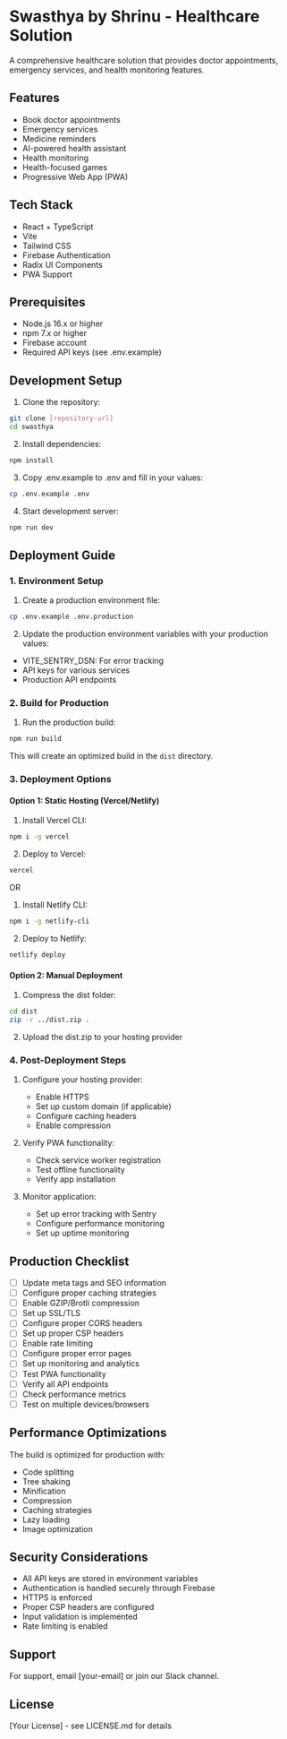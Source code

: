 # Swasthya by Shrinu - Healthcare Solution

A comprehensive healthcare solution that provides doctor appointments, emergency services, and health monitoring features.

## Features

- Book doctor appointments
- Emergency services
- Medicine reminders
- AI-powered health assistant
- Health monitoring
- Health-focused games
- Progressive Web App (PWA)

## Tech Stack

- React + TypeScript
- Vite
- Tailwind CSS
- Firebase Authentication
- Radix UI Components
- PWA Support

## Prerequisites

- Node.js 16.x or higher
- npm 7.x or higher
- Firebase account
- Required API keys (see .env.example)

## Development Setup

1. Clone the repository:
```bash
git clone [repository-url]
cd swasthya
```

2. Install dependencies:
```bash
npm install
```

3. Copy .env.example to .env and fill in your values:
```bash
cp .env.example .env
```

4. Start development server:
```bash
npm run dev
```

## Deployment Guide

### 1. Environment Setup

1. Create a production environment file:
```bash
cp .env.example .env.production
```

2. Update the production environment variables with your production values:
- VITE_SENTRY_DSN: For error tracking
- API keys for various services
- Production API endpoints

### 2. Build for Production

1. Run the production build:
```bash
npm run build
```

This will create an optimized build in the `dist` directory.

### 3. Deployment Options

#### Option 1: Static Hosting (Vercel/Netlify)

1. Install Vercel CLI:
```bash
npm i -g vercel
```

2. Deploy to Vercel:
```bash
vercel
```

OR

1. Install Netlify CLI:
```bash
npm i -g netlify-cli
```

2. Deploy to Netlify:
```bash
netlify deploy
```

#### Option 2: Manual Deployment

1. Compress the dist folder:
```bash
cd dist
zip -r ../dist.zip .
```

2. Upload the dist.zip to your hosting provider

### 4. Post-Deployment Steps

1. Configure your hosting provider:
   - Enable HTTPS
   - Set up custom domain (if applicable)
   - Configure caching headers
   - Enable compression

2. Verify PWA functionality:
   - Check service worker registration
   - Test offline functionality
   - Verify app installation

3. Monitor application:
   - Set up error tracking with Sentry
   - Configure performance monitoring
   - Set up uptime monitoring

## Production Checklist

- [ ] Update meta tags and SEO information
- [ ] Configure proper caching strategies
- [ ] Enable GZIP/Brotli compression
- [ ] Set up SSL/TLS
- [ ] Configure proper CORS headers
- [ ] Set up proper CSP headers
- [ ] Enable rate limiting
- [ ] Configure proper error pages
- [ ] Set up monitoring and analytics
- [ ] Test PWA functionality
- [ ] Verify all API endpoints
- [ ] Check performance metrics
- [ ] Test on multiple devices/browsers

## Performance Optimizations

The build is optimized for production with:
- Code splitting
- Tree shaking
- Minification
- Compression
- Caching strategies
- Lazy loading
- Image optimization

## Security Considerations

- All API keys are stored in environment variables
- Authentication is handled securely through Firebase
- HTTPS is enforced
- Proper CSP headers are configured
- Input validation is implemented
- Rate limiting is enabled

## Support

For support, email [your-email] or join our Slack channel.

## License

[Your License] - see LICENSE.md for details